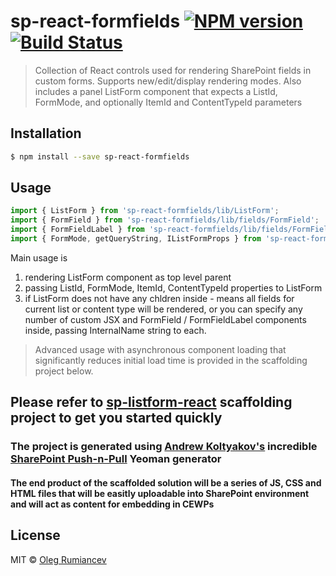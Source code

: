 # sp-react-formfields [![NPM version](https://badge.fury.io/js/sp-react-formfields.svg)](https://npmjs.org/package/sp-react-formfields) [![Build Status](https://travis-ci.org/olegrumiancev/sp-react-formfields.svg?branch=master)](https://travis-ci.org/olegrumiancev/sp-react-formfields)

> Collection of React controls used for rendering SharePoint fields in custom forms. Supports new/edit/display rendering modes.
> Also includes a panel ListForm component that expects a ListId, FormMode, and optionally ItemId and ContentTypeId parameters

## Installation

```sh
$ npm install --save sp-react-formfields
```

## Usage

```js
import { ListForm } from 'sp-react-formfields/lib/ListForm';
import { FormField } from 'sp-react-formfields/lib/fields/FormField';
import { FormFieldLabel } from 'sp-react-formfields/lib/fields/FormFieldLabel';
import { FormMode, getQueryString, IListFormProps } from 'sp-react-formfields/lib/interfaces'
```

Main usage is
1) rendering ListForm component as top level parent
2) passing ListId, FormMode, ItemId, ContentTypeId properties to ListForm
3) if ListForm does not have any chldren inside - means all fields for current list or content type will be rendered, or you can specify any number of custom JSX and FormField / FormFieldLabel components inside, passing InternalName string to each.

> Advanced usage with asynchronous component loading that significantly reduces initial load time is provided in the scaffolding project below.

## Please refer to [sp-listform-react](https://github.com/olegrumiancev/sp-listform-react) scaffolding project to get you started quickly
### The project is generated using **[Andrew Koltyakov's](https://github.com/koltyakov/)** incredible [SharePoint Push-n-Pull](https://www.npmjs.com/package/generator-sppp) Yeoman generator
#### The end product of the scaffolded solution will be a series of JS, CSS and HTML files that will be easitly uploadable into SharePoint environment and will act as content for embedding in CEWPs

## License

MIT © [Oleg Rumiancev](https://github.com/olegrumiancev)
